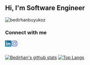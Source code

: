 
<!--
<h2 align="left">Hi, I'm Bedirhan Büyüköz </h2>
-->
<h2 align="left">Hi, I'm Software Engineer </h2>

<p align="left"> <img src="https://komarev.com/ghpvc/?username=bedirhanbuyukoz&label=Profile%20views&color=0e75b6&style=flat" alt="bedirhanbuyukoz" /> </p>

<!--
<a href="https://www.linkedin.com/in/bedirhan-büyüköz-8857b3192/" target="blank"><img align="left" src="icons/linkedin.svg" alt="bedirhanbüyüköz" width="22px" /></a>
-->

### Connect with me


<a href="https://www.linkedin.com/in/bedirhan-büyüköz-8857b3192" target="blank"><img align="left" src="icons/linkedin.svg" alt="xtenzq" width="20px" /></a>
<a href="https://instagram.com/bedirhanbuyukoz" target="blank"><img align="left" src="icons/instagram.svg" alt="bedirhanbuyukoz" width="20px" /></a>

<br />

<h2 align="left"> </h2>

<!--
 ![HitCount](https://views.whatilearened.today/views/github/bedirhanbuyukoz/creative-profile-readme.svg)
-->

<!--
**bedirhanbuyukoz/bedirhanbuyukoz** is a ✨ _special_ ✨ repository because its `README.md` (this file) appears on your GitHub profile.

Here are some ideas to get you started:

- 🔭 I’m currently working on ...
- 🌱 I’m currently learning ...
- 👯 I’m looking to collaborate on ...
- 🤔 I’m looking for help with ...
- 💬 Ask me about ...
- 📫 How to reach me: ...
- 😄 Pronouns: ...
- ⚡ Fun fact: ...
-->
<!--
<img align="left" src="icons/c-sharp-solid.svg" />
<img align="left" src="icons/dot-net.svg" />
<img align="left" src="icons/java.svg" />
<img align="left" src="icons/kotlin.svg" />
<img align="left" src="icons/gwt.svg" />
<img align="left" src="icons/tensorflow.svg" />
<img align="left" src="icons/matlab.svg" />
<img align="left" src="icons/opencv.svg" />
<img align="left" src="icons/react.svg" />
<img align="left" src="icons/bulma.svg" />
<img align="left" src="icons/bootstrap.svg" />
<img align="left" src="icons/typescript.svg" />
<br />
<br />
<br />
-->





[![Bedirhan's github stats](https://github-readme-stats.vercel.app/api?username=bedirhanbuyukoz&theme=dark&show_icons=true)](https://github.com/bedirhanbuyukoz/github-readme-stats)  </a>  [![Top Langs](https://github-readme-stats.vercel.app/api/top-langs/?username=bedirhanbuyukoz&theme=dark&show_icons=true=javascript,html)](https://github.com/bedirhanbuyukoz/github-readme-stats)



